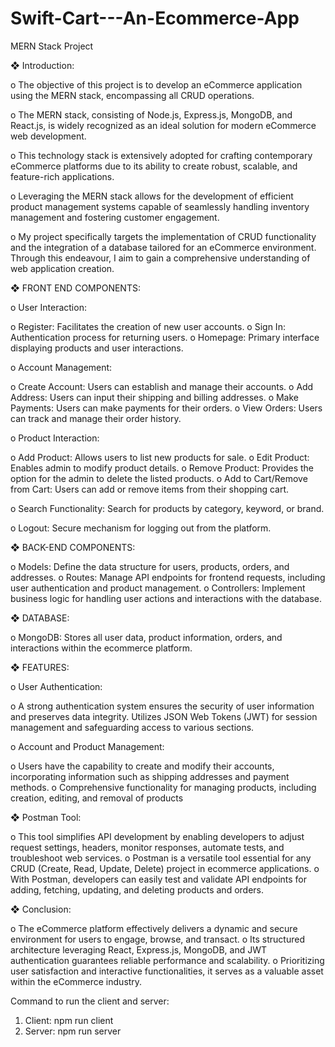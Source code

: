 # Swift-Cart---An-Ecommerce-App
MERN Stack Project

❖ Introduction:

o	The objective of this project is to develop an eCommerce application using the MERN stack, encompassing all CRUD operations. 

o	The MERN stack, consisting of Node.js, Express.js, MongoDB, and React.js, is widely recognized as an ideal solution for modern eCommerce web development.

o	This technology stack is extensively adopted for crafting contemporary eCommerce platforms due to its ability to create robust, scalable, and feature-rich applications. 

o	Leveraging the MERN stack allows for the development of efficient product management systems capable of seamlessly handling inventory management and fostering customer engagement.

o	My project specifically targets the implementation of CRUD functionality and the integration of a database tailored for an eCommerce environment. Through this endeavour, I aim to gain a comprehensive understanding of web application creation.

❖ FRONT END COMPONENTS:

o User Interaction:

o Register: Facilitates the creation of new user accounts.
o Sign In: Authentication process for returning users.
o Homepage: Primary interface displaying products and user 
interactions.


o Account Management:

o Create Account: Users can establish and manage their 
accounts.
o Add Address: Users can input their shipping and billing 
addresses.
o Make Payments: Users can make payments for their orders.
o View Orders: Users can track and manage their order 
history.


o Product Interaction:

o Add Product: Allows users to list new products for sale.
o Edit Product: Enables admin to modify product details.
o Remove Product: Provides the option for the admin to 
delete the listed products.
o Add to Cart/Remove from Cart: Users can add or remove 
items from their shopping cart.


o Search Functionality: Search for products by category, keyword, 
or brand.


o Logout: Secure mechanism for logging out from the platform.


❖ BACK-END COMPONENTS:

o Models: Define the data structure for users, products, orders, and 
addresses.
o Routes: Manage API endpoints for frontend requests, including 
user authentication and product management.
o Controllers: Implement business logic for handling user actions 
and interactions with the database.


❖ DATABASE:

o MongoDB: Stores all user data, product information, orders, and 
interactions within the ecommerce platform.


❖ FEATURES:

o User Authentication:


o A strong authentication system ensures the security of user 
information and preserves data integrity. Utilizes JSON Web 
Tokens (JWT) for session management and safeguarding 
access to various sections.


o Account and Product Management:

o Users have the capability to create and modify their accounts, 
incorporating information such as shipping addresses and 
payment methods.
o Comprehensive functionality for managing products, including 
creation, editing, and removal of products

❖ Postman Tool:

o This tool simplifies API development by enabling developers 
to adjust request settings, headers, monitor responses, 
automate tests, and troubleshoot web services.
o Postman is a versatile tool essential for any CRUD (Create, 
Read, Update, Delete) project in ecommerce applications.
o With Postman, developers can easily test and validate API 
endpoints for adding, fetching, updating, and deleting 
products and orders.

❖ Conclusion:

o The eCommerce platform effectively delivers a dynamic 
and secure environment for users to engage, browse, and 
transact. 
o Its structured architecture leveraging React, Express.js, 
MongoDB, and JWT authentication guarantees reliable 
performance and scalability. 
o Prioritizing user satisfaction and interactive functionalities, 
it serves as a valuable asset within the eCommerce 
industry.


Command to run the client and server:
1. Client: npm run client
2. Server: npm run server
